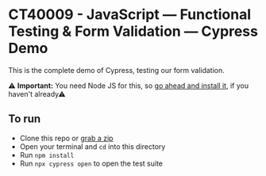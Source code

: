 # CT40009 - JavaScript — Functional Testing & Form Validation — Cypress Demo

This is the complete demo of Cypress, testing our form validation. 

⚠ **Important:** You need Node JS for this, so [go ahead and install it](https://nodejs.org/en/download/), if you haven't already⚠

## To run
- Clone this repo or [grab a zip]()
- Open your terminal and `cd` into this directory
- Run `npm install`
- Run `npx cypress open` to open the test suite

